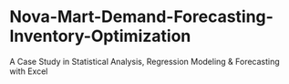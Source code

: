 # Nova-Mart-Demand-Forecasting-Inventory-Optimization
A Case Study in Statistical Analysis, Regression Modeling &amp; Forecasting with Excel
